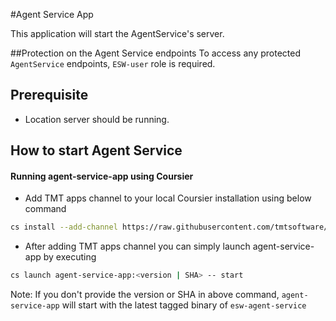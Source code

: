 #Agent Service App

This application will start the AgentService's server.

##Protection on the Agent Service endpoints
To access any protected `AgentService` endpoints, `ESW-user` role is required.

## Prerequisite

 - Location server should be running.

## How to start Agent Service

#### Running agent-service-app using Coursier

- Add TMT apps channel to your local Coursier installation using below command

```bash
cs install --add-channel https://raw.githubusercontent.com/tmtsoftware/osw-apps/master/apps.json
```

- After adding TMT apps channel you can simply launch agent-service-app by executing

```bash
cs launch agent-service-app:<version | SHA> -- start
```

Note: If you don't provide the version or SHA in above command, `agent-service-app` will start with the latest tagged binary of `esw-agent-service`
